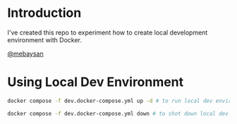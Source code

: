 # Introduction

I've created this repo to experiment how to create local development environment with Docker.

[@mebaysan](https://mebaysan.com)


# Using Local Dev Environment

```bash
docker compose -f dev.docker-compose.yml up -d # to run local dev environment

docker compose -f dev.docker-compose.yml down # to shot down local dev environment
```